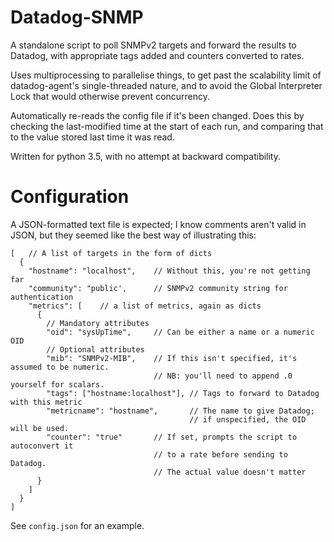 Datadog-SNMP
============

A standalone script to poll SNMPv2 targets and forward the results to Datadog, with appropriate tags added and counters converted to rates.

Uses multiprocessing to parallelise things, to get past the scalability limit of datadog-agent's single-threaded nature, and to avoid the Global Interpreter Lock that would otherwise prevent concurrency.

Automatically re-reads the config file if it's been changed. Does this by checking the last-modified time at the start of each run, and comparing that to the value stored last time it was read.

Written for python 3.5, with no attempt at backward compatibility.

# Configuration

A JSON-formatted text file is expected; I know comments aren't valid in JSON, but they seemed like the best way of illustrating this:

```
[   // A list of targets in the form of dicts
  {
    "hostname": "localhost",    // Without this, you're not getting far
    "community": "public',      // SNMPv2 community string for authentication
    "metrics": [    // a list of metrics, again as dicts
      {
        // Mandatory attributes
        "oid": "sysUpTime",     // Can be either a name or a numeric OID
        // Optional attributes
        "mib": "SNMPv2-MIB",    // If this isn't specified, it's assumed to be numeric.
                                // NB: you'll need to append .0 yourself for scalars.
        "tags": ["hostname:localhost"], // Tags to forward to Datadog with this metric
        "metricname": "hostname",       // The name to give Datadog;
                                        // if unspecified, the OID will be used.
        "counter": "true"       // If set, prompts the script to autoconvert it
                                // to a rate before sending to Datadog.
                                // The actual value doesn't matter
      }
    ]
  }
]
```

See `config.json` for an example.
